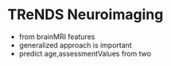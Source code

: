 # TReNDS Neuroimaging

- from brainMRI features 
- generalized approach is important
- predict age,assessmentValues from two

